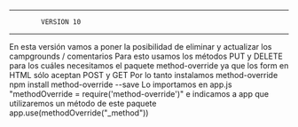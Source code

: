 **********************************
            VERSION 10
**********************************
En esta versión vamos a poner la posibilidad de eliminar y actualizar los campgrounds / comentarios
Para esto usamos los métodos PUT y DELETE para los cuáles necesitamos el paquete method-override ya que los form en HTML sólo aceptan POST y GET
Por lo tanto instalamos method-override
    npm install method-override --save
Lo importamos en app.js "methodOverride = require('method-override')" e indicamos a app que utilizaremos un método de este paquete
        app.use(methodOverride("_method"))